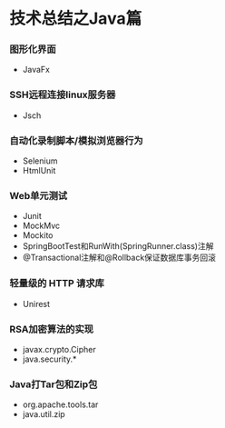 # 技术总结之Java篇

### 图形化界面
* JavaFx

### SSH远程连接linux服务器
* Jsch

### 自动化录制脚本/模拟浏览器行为
* Selenium
* HtmlUnit

### Web单元测试
* Junit
* MockMvc
* Mockito
* SpringBootTest和RunWith(SpringRunner.class)注解
* @Transactional注解和@Rollback保证数据库事务回滚

### 轻量级的 HTTP 请求库
* Unirest

### RSA加密算法的实现
* javax.crypto.Cipher
* java.security.*

### Java打Tar包和Zip包
* org.apache.tools.tar
* java.util.zip